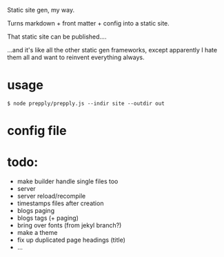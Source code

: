 Static site gen, my way.

Turns markdown + front matter + config into a static site.

That static site can be published....

...and it's like all the other static gen frameworks, except apparently I hate them all
and want to reinvent everything always.

# usage

```
$ node prepply/prepply.js --indir site --outdir out
```

# config file


# todo:

* make builder handle single files too
* server
* server reload/recompile
* timestamps files after creation
* blogs paging
* blogs tags (+ paging)
* bring over fonts (from jekyl branch?)
* make a theme
* fix up duplicated page headings (title)
* ...

